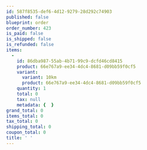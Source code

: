 ```yaml
---
id: 587f8535-def6-4d12-9279-28d292c74903
published: false
blueprint: order
order_number: 423
is_paid: false
is_shipped: false
is_refunded: false
items:
  -
    id: 86dba987-55ab-4b71-99c9-dcfd46cd8415
    product: 66e767a9-ee34-4dc4-8681-d09bb59f0cf5
    variant:
      variant: 10km
      product: 66e767a9-ee34-4dc4-8681-d09bb59f0cf5
    quantity: 1
    total: 0
    tax: null
    metadata: {  }
grand_total: 0
items_total: 0
tax_total: 0
shipping_total: 0
coupon_total: 0
title: ' '
---
```

